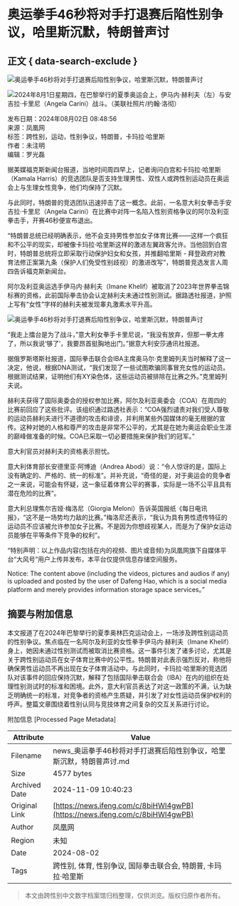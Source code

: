 # 奥运拳手46秒将对手打退赛后陷性别争议，哈里斯沉默，特朗普声讨

## 正文 { data-search-exclude }


![奥运拳手46秒将对手打退赛后陷性别争议，哈里斯沉默，特朗普声讨](https://d.ifengimg.com/w121_h75_q90/x0.ifengimg.com/ucms/2024_31/A0588D364C3168971793A37B0E516E523D075F42_size61_w1280_h214.png)

![![2024年8月1日星期四，在巴黎举行的夏季奥运会上，伊马内·赫利夫（左）与安吉拉·卡里尼（Angela Carini）战斗。（美联社照片/约翰·洛彻）](https://x0.ifengimg.com/ucms/2024_31/3DB71DAFC893794CCAA5E8ED85463CFBD4EF499C_size29_w720_h405.webp)](https://x0.ifengimg.com/ucms/2024_31/3DB71DAFC893794CCAA5E8ED85463CFBD4EF499C_size29_w720_h405.webp)

发布日期：2024年08月02日 08:48:56  
来源：凤凰网  
标签：跨性别，运动，性别争议，特朗普，卡玛拉·哈里斯  
作者：未注明  
编辑：罗光磊  

据美媒福克斯新闻台报道，当地时间周四早上，记者询问白宫和卡玛拉·哈里斯（Kamala Harris）的竞选团队是否支持生理男性、双性人或跨性别运动员在奥运会上与生理女性竞争，他们均保持了沉默。

与此同时，特朗普的竞选团队迅速抨击了这一概念。此前，一名意大利女拳击手安吉拉·卡里尼（Angela Carini）在比赛中对阵一名陷入性别资格争议的阿尔及利亚拳击手，开赛46秒便宣布退出。

“特朗普总统已经明确表示，他不会支持男性参加女子体育比赛——这样一个疯狂和不公平的现实，却被像卡玛拉·哈里斯这样的激进左翼政客允许。当他回到白宫时，特朗普总统将立即采取行动保护妇女和女孩，并推翻哈里斯 - 拜登政府对教育法修正案第九条（保护人们免受性别歧视）的激进改写”，特朗普竞选发言人周四告诉福克斯新闻台。

阿尔及利亚奥运选手伊马内·赫利夫（Imane Khelif）被取消了2023年世界拳击锦标赛的资格，此前国际拳击协会认定赫利夫未通过性别测试。据路透社报道，护照上写有“女性”字样的赫利夫被发现睾丸激素水平升高。

![奥运拳手46秒将对手打退赛后陷性别争议，哈里斯沉默，特朗普声讨](https://x0.ifengimg.com/ucms/2024_31/640513D7507AD0C273FF9C0757279DD97C4CAD29_size0_w1_h1.gif)

“我走上擂台是为了战斗，”意大利女拳手卡里尼说，“我没有放弃，但那一拳太疼了，所以我说‘够了’，我要昂首挺胸地出门。”据意大利安莎通讯社报道。

据俄罗斯塔斯社报道，国际拳击联合会IBA主席奥马尔·克里姆列夫当时解释了这一决定，他说，根据DNA测试，“我们发现了一些试图欺骗同事冒充女性的运动员。根据测试结果，证明他们有XY染色体，这些运动员被排除在比赛之外。”克里姆列夫说。

赫利夫获得了国际奥委会的授权参加比赛，阿尔及利亚奥委会（COA）在周四的比赛前回应了这些批评。该组织通过路透社表示：“COA强烈谴责对我们受人尊敬的运动员赫利夫进行不道德的攻击和诽谤，并利用某些外国媒体的毫无根据的宣传。这种对她的人格和尊严的攻击是非常不公平的，尤其是在她为奥运会职业生涯的巅峰做准备的时候。COA已采取一切必要措施来保护我们的冠军。”

意大利官员对赫利夫的资格表示担忧。

意大利体育部长安德里亚·阿博迪（Andrea Abodi）说：“令人惊讶的是，国际上没有确定的、严格的、统一的标准”。并补充说，“奇怪的是，对于奥运会的竞争者之一来说，可能会有怀疑，这一象征着体育公平的赛事，实际是一场不公平且具有潜在危险的比赛”。

意大利总理焦尔吉娅·梅洛尼（Giorgia Meloni）告诉英国报纸《每日电讯报》，“这不是一场势均力敌的比赛。”梅洛尼还表示，“我认为具有男性遗传特征的运动员不应该被允许参加女子比赛。不是因为你想歧视某人，而是为了保护女运动员能够在平等条件下竞争的权利”。

“特别声明：以上作品内容(包括在内的视频、图片或音频)为凤凰网旗下自媒体平台“大风号”用户上传并发布，本平台仅提供信息存储空间服务。

Notice: The content above (including the videos, pictures and audios if any) is uploaded and posted by the user of Dafeng Hao, which is a social media platform and merely provides information storage space services。”

## 摘要与附加信息

<!-- tcd_abstract -->
本文报道了在2024年巴黎举行的夏季奥林匹克运动会上，一场涉及跨性别运动员的性别争议。焦点临在一名阿尔及利亚的女性拳手伊马内·赫利夫（Imane Khelif）身上，她因未通过性别测试而被取消比赛资格。这一事件引发了诸多讨论，尤其是关于跨性别运动员在女子体育比赛中的公平性。特朗普对此表示强烈反对，称他将确保男性运动员不再出现在女子体育活动中。与此同时，卡玛拉·哈里斯的竞选团队对该事件的回应保持沉默，解释了包括国际拳击联合会（IBA）在内的组织在处理性别测试时的标准和困境。此外，意大利官员表达了对这一政策的不满，认为缺乏明确统一的标准，对竞争者的资格产生质疑，并引发了对女性运动员保护权利的呼声。整篇文章围绕着性别认同与竞技体育之间复杂的交互关系进行讨论。
<!-- tcd_abstract_end -->

附加信息 [Processed Page Metadata]

| Attribute       | Value                                  |
|-----------------|----------------------------------------|
| Filename        | news_奥运拳手46秒将对手打退赛后陷性别争议，哈里斯沉默，特朗普声讨.md                             |
| Size            | 4577 bytes                           |
| Archived Date   | 2024-11-09 10:40:23                             |
| Original Link   | [https://news.ifeng.com/c/8biHWI4gwPB](https://news.ifeng.com/c/8biHWI4gwPB)                       |
| Author          | 凤凰网                               |
| Region          | 未知                               |
| Date            | 2024-08-02                                 |
| Tags            | 跨性别, 体育, 性别争议, 国际拳击联合会, 特朗普, 卡玛拉·哈里斯                                 |
>
> 本文由跨性别中文数字档案馆归档整理，仅供浏览。版权归原作者所有。
>